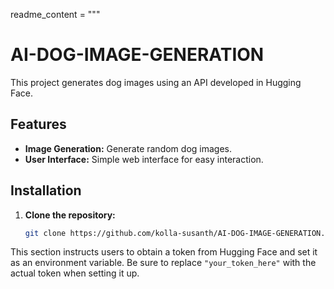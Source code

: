 readme_content = """
# AI-DOG-IMAGE-GENERATION

This project generates dog images using an API developed in Hugging Face.

## Features
- **Image Generation:** Generate random dog images.
- **User Interface:** Simple web interface for easy interaction.

## Installation

1. **Clone the repository:**
   ```bash
   git clone https://github.com/kolla-susanth/AI-DOG-IMAGE-GENERATION.git


This section instructs users to obtain a token from Hugging Face and set it as an environment variable. Be sure to replace `"your_token_here"` with the actual token when setting it up.


